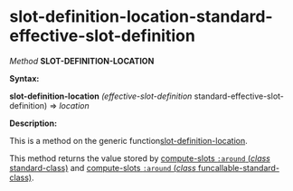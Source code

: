 slot-definition-location-standard-effective-slot-definition
===========================================================

*Method* **SLOT-DEFINITION-LOCATION**

**Syntax:**

**slot-definition-location** *(effective-slot-definition* standard-effective-slot-definition) => *location*

**Description:**

This is a method on the generic function[slot-definition-location](slot-definition-location.md).

This method returns the value stored by [compute-slots `:around` (*class* standard-class)](compute-slots-around-standard-class.md) and [compute-slots `:around` (*class* funcallable-standard-class)](compute-slots-around-funcallable-standard-class.md).
